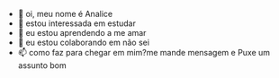 - 👋 oi, meu nome é Analice
- 👀 estou interessada em estudar
- 🌱 eu estou aprendendo a me amar
- 💞️ eu estou colaborando em não sei
- 📫 como faz para chegar em mim?me mande mensagem e Puxe um assunto bom

<!---
anabizi/anabizi is a ✨ special ✨ repository because its `README.md` (this file) appears on your GitHub profile.
You can click the Preview link to take a look at your changes.
--->
